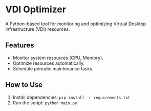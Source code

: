 # VDI Optimizer
A Python-based tool for monitoring and optimizing Virtual Desktop Infrastructure (VDI) resources.

## Features
- Monitor system resources (CPU, Memory).
- Optimize resources automatically.
- Schedule periodic maintenance tasks.

## How to Use
1. Install dependencies: `pip install -r requirements.txt`
2. Run the script: `python main.py`
